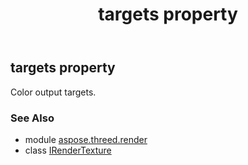 ﻿---
title: targets property
second_title: Aspose.3D for Python via .NET API References
description: 
type: docs
weight: 60
url: /python-net/aspose.threed.render/irendertexture/targets/
is_root: false
---

## targets property


Color output targets.

### See Also
* module [aspose.threed.render](../../)
* class [IRenderTexture](/3d/python-net/aspose.threed.render/irendertexture)
